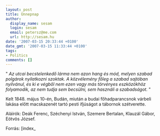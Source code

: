 ```yaml
---
layout: post
title: Ünnepnap
author:
  display_name: sesam
  login: sesam
  email: petersz@me.com
  url: http://sesam.hu
date: '2007-03-15 20:33:44 +0100'
date_gmt: '2007-03-15 11:33:44 +0100'
tags:
- Politics
comments: []
---
```


" _Az utcai becstelenkedő lárma nem azon hang és mód, melyen szabad polgárok nyilatkozni szoktak. A közvélemény főleg a szabad sajtóban nyilvánul, és ki e végből nem ezen vagy más törvényes eszközökhöz folyamodik, az nem tudja sem becsülni, sem használi a szabadságot._ "

Kelt 1848. május 10-én, Budán, miután a budai főhadparancsnok várbeli lakása előtt macskazenét tartó pesti ifjúságot a tábornok szétverette.

Aláírók: Deák Ferenc, Széchenyi István, Szemere Bertalan, Klauzál Gábor, Eötvös József.

Forrás: [index_
